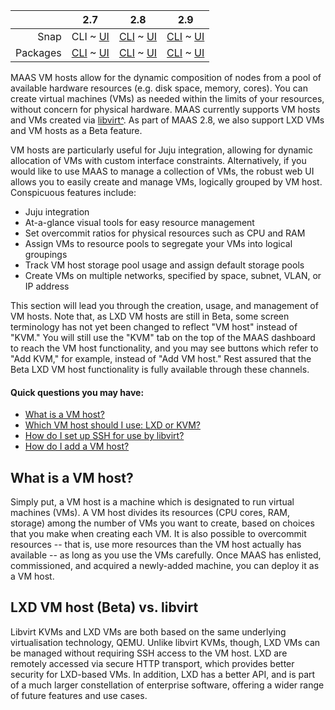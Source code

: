 <!-- deb-2-7-cli
||2.7|2.8|2.9|
|-----:|:-----:|:-----:|:-----:|
|Snap|[CLI](/t/vm-hosting-snap-2-7-cli/2742) ~ [UI](/t/vm-hosting-snap-2-7-ui/2743)|[CLI](/t/vm-hosting-snap-2-8-cli/2744) ~ [UI](/t/vm-hosting-snap-2-8-ui/2745)|[CLI](/t/vm-hosting-snap-2-9-cli/2746) ~ [UI](/t/vm-hosting-snap-2-9-ui/2747)|
|Packages|CLI ~ [UI](/t/vm-hosting-deb-2-7-ui/2749)|[CLI](/t/vm-hosting-deb-2-8-cli/2750) ~ [UI](/t/vm-hosting-deb-2-8-ui/2751)|[CLI](/t/vm-hosting-deb-2-9-cli/2752) ~ [UI](/t/vm-hosting-deb-2-9-ui/2753)|
 deb-2-7-cli -->

<!-- deb-2-7-ui
||2.7|2.8|2.9|
|-----:|:-----:|:-----:|:-----:|
|Snap|[CLI](/t/vm-hosting-snap-2-7-cli/2742) ~ [UI](/t/vm-hosting-snap-2-7-ui/2743)|[CLI](/t/vm-hosting-snap-2-8-cli/2744) ~ [UI](/t/vm-hosting-snap-2-8-ui/2745)|[CLI](/t/vm-hosting-snap-2-9-cli/2746) ~ [UI](/t/vm-hosting-snap-2-9-ui/2747)|
|Packages|[CLI](/t/vm-hosting-deb-2-7-cli/2748) ~ UI|[CLI](/t/vm-hosting-deb-2-8-cli/2750) ~ [UI](/t/vm-hosting-deb-2-8-ui/2751)|[CLI](/t/vm-hosting-deb-2-9-cli/2752) ~ [UI](/t/vm-hosting-deb-2-9-ui/2753)|
 deb-2-7-ui -->

<!-- deb-2-8-cli
||2.7|2.8|2.9|
|-----:|:-----:|:-----:|:-----:|
|Snap|[CLI](/t/vm-hosting-snap-2-7-cli/2742) ~ [UI](/t/vm-hosting-snap-2-7-ui/2743)|[CLI](/t/vm-hosting-snap-2-8-cli/2744) ~ [UI](/t/vm-hosting-snap-2-8-ui/2745)|[CLI](/t/vm-hosting-snap-2-9-cli/2746) ~ [UI](/t/vm-hosting-snap-2-9-ui/2747)|
|Packages|[CLI](/t/vm-hosting-deb-2-7-cli/2748) ~ [UI](/t/vm-hosting-deb-2-7-ui/2749)|CLI ~ [UI](/t/vm-hosting-deb-2-8-ui/2751)|[CLI](/t/vm-hosting-deb-2-9-cli/2752) ~ [UI](/t/vm-hosting-deb-2-9-ui/2753)|
 deb-2-8-cli -->

<!-- deb-2-8-ui
||2.7|2.8|2.9|
|-----:|:-----:|:-----:|:-----:|
|Snap|[CLI](/t/vm-hosting-snap-2-7-cli/2742) ~ [UI](/t/vm-hosting-snap-2-7-ui/2743)|[CLI](/t/vm-hosting-snap-2-8-cli/2744) ~ [UI](/t/vm-hosting-snap-2-8-ui/2745)|[CLI](/t/vm-hosting-snap-2-9-cli/2746) ~ [UI](/t/vm-hosting-snap-2-9-ui/2747)|
|Packages|[CLI](/t/vm-hosting-deb-2-7-cli/2748) ~ [UI](/t/vm-hosting-deb-2-7-ui/2749)|[CLI](/t/vm-hosting-deb-2-8-cli/2750) ~ UI|[CLI](/t/vm-hosting-deb-2-9-cli/2752) ~ [UI](/t/vm-hosting-deb-2-9-ui/2753)|
 deb-2-8-ui -->

<!-- deb-2-9-cli
||2.7|2.8|2.9|
|-----:|:-----:|:-----:|:-----:|
|Snap|[CLI](/t/vm-hosting-snap-2-7-cli/2742) ~ [UI](/t/vm-hosting-snap-2-7-ui/2743)|[CLI](/t/vm-hosting-snap-2-8-cli/2744) ~ [UI](/t/vm-hosting-snap-2-8-ui/2745)|[CLI](/t/vm-hosting-snap-2-9-cli/2746) ~ [UI](/t/vm-hosting-snap-2-9-ui/2747)|
|Packages|[CLI](/t/vm-hosting-deb-2-7-cli/2748) ~ [UI](/t/vm-hosting-deb-2-7-ui/2749)|[CLI](/t/vm-hosting-deb-2-8-cli/2750) ~ [UI](/t/vm-hosting-deb-2-8-ui/2751)|CLI ~ [UI](/t/vm-hosting-deb-2-9-ui/2753)|
 deb-2-9-cli -->

<!-- deb-2-9-ui
||2.7|2.8|2.9|
|-----:|:-----:|:-----:|:-----:|
|Snap|[CLI](/t/vm-hosting-snap-2-7-cli/2742) ~ [UI](/t/vm-hosting-snap-2-7-ui/2743)|[CLI](/t/vm-hosting-snap-2-8-cli/2744) ~ [UI](/t/vm-hosting-snap-2-8-ui/2745)|[CLI](/t/vm-hosting-snap-2-9-cli/2746) ~ [UI](/t/vm-hosting-snap-2-9-ui/2747)|
|Packages|[CLI](/t/vm-hosting-deb-2-7-cli/2748) ~ [UI](/t/vm-hosting-deb-2-7-ui/2749)|[CLI](/t/vm-hosting-deb-2-8-cli/2750) ~ [UI](/t/vm-hosting-deb-2-8-ui/2751)|[CLI](/t/vm-hosting-deb-2-9-cli/2752) ~ UI|
 deb-2-9-ui -->

||2.7|2.8|2.9|
|-----:|:-----:|:-----:|:-----:|
|Snap|CLI ~ [UI](/t/vm-hosting-snap-2-7-ui/2743)|[CLI](/t/vm-hosting-snap-2-8-cli/2744) ~ [UI](/t/vm-hosting-snap-2-8-ui/2745)|[CLI](/t/vm-hosting-snap-2-9-cli/2746) ~ [UI](/t/vm-hosting-snap-2-9-ui/2747)|
|Packages|[CLI](/t/vm-hosting-deb-2-7-cli/2748) ~ [UI](/t/vm-hosting-deb-2-7-ui/2749)|[CLI](/t/vm-hosting-deb-2-8-cli/2750) ~ [UI](/t/vm-hosting-deb-2-8-ui/2751)|[CLI](/t/vm-hosting-deb-2-9-cli/2752) ~ [UI](/t/vm-hosting-deb-2-9-ui/2753)|

<!-- snap-2-7-ui
||2.7|2.8|2.9|
|-----:|:-----:|:-----:|:-----:|
|Snap|[CLI](/t/vm-hosting-snap-2-7-cli/2742) ~ UI|[CLI](/t/vm-hosting-snap-2-8-cli/2744) ~ [UI](/t/vm-hosting-snap-2-8-ui/2745)|[CLI](/t/vm-hosting-snap-2-9-cli/2746) ~ [UI](/t/vm-hosting-snap-2-9-ui/2747)|
|Packages|[CLI](/t/vm-hosting-deb-2-7-cli/2748) ~ [UI](/t/vm-hosting-deb-2-7-ui/2749)|[CLI](/t/vm-hosting-deb-2-8-cli/2750) ~ [UI](/t/vm-hosting-deb-2-8-ui/2751)|[CLI](/t/vm-hosting-deb-2-9-cli/2752) ~ [UI](/t/vm-hosting-deb-2-9-ui/2753)|
 snap-2-7-ui -->

<!-- snap-2-8-cli
||2.7|2.8|2.9|
|-----:|:-----:|:-----:|:-----:|
|Snap|[CLI](/t/vm-hosting-snap-2-7-cli/2742) ~ [UI](/t/vm-hosting-snap-2-7-ui/2743)|CLI ~ [UI](/t/vm-hosting-snap-2-8-ui/2745)|[CLI](/t/vm-hosting-snap-2-9-cli/2746) ~ [UI](/t/vm-hosting-snap-2-9-ui/2747)|
|Packages|[CLI](/t/vm-hosting-deb-2-7-cli/2748) ~ [UI](/t/vm-hosting-deb-2-7-ui/2749)|[CLI](/t/vm-hosting-deb-2-8-cli/2750) ~ [UI](/t/vm-hosting-deb-2-8-ui/2751)|[CLI](/t/vm-hosting-deb-2-9-cli/2752) ~ [UI](/t/vm-hosting-deb-2-9-ui/2753)|
 snap-2-8-cli -->

<!-- snap-2-8-ui
||2.7|2.8|2.9|
|-----:|:-----:|:-----:|:-----:|
|Snap|[CLI](/t/vm-hosting-snap-2-7-cli/2742) ~ [UI](/t/vm-hosting-snap-2-7-ui/2743)|[CLI](/t/vm-hosting-snap-2-8-cli/2744) ~ UI|[CLI](/t/vm-hosting-snap-2-9-cli/2746) ~ [UI](/t/vm-hosting-snap-2-9-ui/2747)|
|Packages|[CLI](/t/vm-hosting-deb-2-7-cli/2748) ~ [UI](/t/vm-hosting-deb-2-7-ui/2749)|[CLI](/t/vm-hosting-deb-2-8-cli/2750) ~ [UI](/t/vm-hosting-deb-2-8-ui/2751)|[CLI](/t/vm-hosting-deb-2-9-cli/2752) ~ [UI](/t/vm-hosting-deb-2-9-ui/2753)|
 snap-2-8-ui -->

<!-- snap-2-9-cli
||2.7|2.8|2.9|
|-----:|:-----:|:-----:|:-----:|
|Snap|[CLI](/t/vm-hosting-snap-2-7-cli/2742) ~ [UI](/t/vm-hosting-snap-2-7-ui/2743)|[CLI](/t/vm-hosting-snap-2-8-cli/2744) ~ [UI](/t/vm-hosting-snap-2-8-ui/2745)|CLI ~ [UI](/t/vm-hosting-snap-2-9-ui/2747)|
|Packages|[CLI](/t/vm-hosting-deb-2-7-cli/2748) ~ [UI](/t/vm-hosting-deb-2-7-ui/2749)|[CLI](/t/vm-hosting-deb-2-8-cli/2750) ~ [UI](/t/vm-hosting-deb-2-8-ui/2751)|[CLI](/t/vm-hosting-deb-2-9-cli/2752) ~ [UI](/t/vm-hosting-deb-2-9-ui/2753)|
 snap-2-9-cli -->

<!-- snap-2-9-ui
||2.7|2.8|2.9|
|-----:|:-----:|:-----:|:-----:|
|Snap|[CLI](/t/vm-hosting-snap-2-7-cli/2742) ~ [UI](/t/vm-hosting-snap-2-7-ui/2743)|[CLI](/t/vm-hosting-snap-2-8-cli/2744) ~ [UI](/t/vm-hosting-snap-2-8-ui/2745)|[CLI](/t/vm-hosting-snap-2-9-cli/2746) ~ UI|
|Packages|[CLI](/t/vm-hosting-deb-2-7-cli/2748) ~ [UI](/t/vm-hosting-deb-2-7-ui/2749)|[CLI](/t/vm-hosting-deb-2-8-cli/2750) ~ [UI](/t/vm-hosting-deb-2-8-ui/2751)|[CLI](/t/vm-hosting-deb-2-9-cli/2752) ~ [UI](/t/vm-hosting-deb-2-9-ui/2753)|
 snap-2-9-ui -->

MAAS VM hosts allow for the dynamic composition of nodes from a pool of available hardware resources (e.g. disk space, memory, cores).  You can create virtual machines (VMs) as needed within the limits of your resources, without concern for physical hardware.  MAAS currently supports VM hosts and VMs created via [libvirt^](https://ubuntu.com/server/docs/virtualization-libvirt).  As part of MAAS 2.8, we also support LXD VMs and VM hosts as a Beta feature.

VM hosts are particularly useful for Juju integration, allowing for dynamic allocation of VMs with custom interface constraints. Alternatively, if you would like to use MAAS to manage a collection of VMs, the robust web UI allows you to easily create and manage VMs, logically grouped by VM host.  Conspicuous features include:

-   Juju integration
-   At-a-glance visual tools for easy resource management
-   Set overcommit ratios for physical resources such as CPU and RAM
-   Assign VMs to resource pools to segregate your VMs into logical groupings
-   Track VM host storage pool usage and assign default storage pools
-   Create VMs on multiple networks, specified by space, subnet, VLAN, or IP address

This section will lead you through the creation, usage, and management of VM hosts.  Note that, as LXD VM hosts are still in Beta, some screen terminology has not yet been changed to reflect "VM host" instead of "KVM."  You will still use the "KVM" tab on the top of the MAAS dashboard to reach the VM host functionality, and you may see buttons which refer to "Add KVM," for example, instead of "Add VM host."  Rest assured that the Beta LXD VM host functionality is fully available through these channels.

#### Quick questions you may have:

<!-- deb-2-7-cli
* [What is a VM host?](#heading--what-is-a-vm-host)
* [Which VM host should I use: LXD or KVM?](#heading--choosing-vm-host-type)
* [How do I set up SSH for use by libvirt?](/t/vm-host-networking/3216#heading--set-up-ssh)
* [How do I add a VM host?](/t/adding-a-vm-host/2292)
 deb-2-7-cli -->

<!-- deb-2-7-ui
* [What is a VM host?](#heading--what-is-a-vm-host)
* [Which VM host should I use: LXD or KVM?](#heading--choosing-vm-host-type)
* [How do I set up SSH for use by libvirt?](/t/vm-host-networking/3217#heading--set-up-ssh)
* [How do I add a VM host?](/t/adding-a-vm-host/2293)
 deb-2-7-ui -->

<!-- deb-2-8-cli
* [What is a VM host?](#heading--what-is-a-vm-host)
* [Which VM host should I use: LXD or KVM?](#heading--choosing-vm-host-type)
* [How do I set up SSH for use by libvirt?](/t/vm-host-networking/3218#heading--set-up-ssh)
* [How do I add a VM host?](/t/adding-a-vm-host/2294)
 deb-2-8-cli -->

<!-- deb-2-8-ui
* [What is a VM host?](#heading--what-is-a-vm-host)
* [Which VM host should I use: LXD or KVM?](#heading--choosing-vm-host-type)
* [How do I set up SSH for use by libvirt?](/t/vm-host-networking/3219#heading--set-up-ssh)
* [How do I add a VM host?](/t/adding-a-vm-host/2295)
 deb-2-8-ui -->

<!-- deb-2-9-cli
* [What is a VM host?](#heading--what-is-a-vm-host)
* [Which VM host should I use: LXD or KVM?](#heading--choosing-vm-host-type)
* [How do I set up SSH for use by libvirt?](/t/vm-host-networking/3220#heading--set-up-ssh)
* [How do I add a VM host?](/t/adding-a-vm-host/2296)
 deb-2-9-cli -->

<!-- deb-2-9-ui
* [What is a VM host?](#heading--what-is-a-vm-host)
* [Which VM host should I use: LXD or KVM?](#heading--choosing-vm-host-type)
* [How do I set up SSH for use by libvirt?](/t/vm-host-networking/3221#heading--set-up-ssh)
* [How do I add a VM host?](/t/adding-a-vm-host/2297)
 deb-2-9-ui -->

* [What is a VM host?](#heading--what-is-a-vm-host)
* [Which VM host should I use: LXD or KVM?](#heading--choosing-vm-host-type)
* [How do I set up SSH for use by libvirt?](/t/vm-host-networking/3210#heading--set-up-ssh)
* [How do I add a VM host?](/t/adding-a-vm-host/2286)

<!-- snap-2-7-ui
* [What is a VM host?](#heading--what-is-a-vm-host)
* [Which VM host should I use: LXD or KVM?](#heading--choosing-vm-host-type)
* [How do I set up SSH for use by libvirt?](/t/vm-host-networking/3211#heading--set-up-ssh)
* [How do I add a VM host?](/t/adding-a-vm-host/2287)
 snap-2-7-ui -->

<!-- snap-2-8-cli
* [What is a VM host?](#heading--what-is-a-vm-host)
* [Which VM host should I use: LXD or KVM?](#heading--choosing-vm-host-type)
* [How do I set up SSH for use by libvirt?](/t/vm-host-networking/3212#heading--set-up-ssh)
* [How do I add a VM host?](/t/adding-a-vm-host/2288)
 snap-2-8-cli -->

<!-- snap-2-8-ui
* [What is a VM host?](#heading--what-is-a-vm-host)
* [Which VM host should I use: LXD or KVM?](#heading--choosing-vm-host-type)
* [How do I set up SSH for use by libvirt?](/t/vm-host-networking/3213#heading--set-up-ssh)
* [How do I add a VM host?](/t/adding-a-vm-host/2289)
 snap-2-8-ui -->

<!-- snap-2-9-cli
* [What is a VM host?](#heading--what-is-a-vm-host)
* [Which VM host should I use: LXD or KVM?](#heading--choosing-vm-host-type)
* [Tell me about VMs and NUMA.](#heading--vnuma)
* [How do I set up SSH for use by libvirt?](/t/vm-host-networking/3214#heading--set-up-ssh)
* [How do I add a VM host?](/t/adding-a-vm-host/2290)
 snap-2-9-cli -->

<!-- snap-2-9-ui
* [What is a VM host?](#heading--what-is-a-vm-host)
* [Which VM host should I use: LXD or KVM?](#heading--choosing-vm-host-type)
* [Tell me about VMs and NUMA.](#heading--vnuma)
* [How do I set up SSH for use by libvirt?](/t/vm-host-networking/3215#heading--set-up-ssh)
* [How do I add a VM host?](/t/adding-a-vm-host/2291)
 snap-2-9-ui -->

<h2 id="heading--what-is-a-vm-host">What is a VM host?</h2>

Simply put, a VM host is a machine which is designated to run virtual machines (VMs).  A VM host divides its resources (CPU cores, RAM, storage) among the number of VMs you want to create, based on choices that you make when creating each VM.  It is also possible to overcommit resources -- that is, use more resources than the VM host actually has available -- as long as you use the VMs carefully. Once MAAS has enlisted, commissioned, and acquired a newly-added machine, you can deploy it as a VM host.

<h2 id="heading--choosing-vm-host-type">LXD VM host  (Beta) vs. libvirt</h2>

Libvirt KVMs and LXD VMs are both based on the same underlying virtualisation technology, QEMU.  Unlike libvirt KVMs, though, LXD VMs can be managed without requiring SSH access to the VM host. LXD are remotely accessed via secure HTTP transport, which provides better security for LXD-based VMs.  In addition, LXD has a better API, and is part of a much larger constellation of enterprise software, offering a wider range of future features and use cases.

<!-- snap-2-9-ui snap-2-9-cli deb-2-9-ui deb-2-9-cli

<h2 id="heading--vnuma">VMs and NUMA</h2>

MAAS provides extensive optimization tools for using NUMA with virtual machines.  MAAS allows you to see how many VMs are allocated to each NUMA node, along with the allocations of cores, storage, and memory.  You can quickly spot a VM running in multiple NUMA nodes by reviewing pinning and allocations.  You can also tell which VMs are currently running.

In addition, you can get a bird's-eye view of network configuration:

* You can see which VM NIC/bond is connected to which NUMA node.
* You can tell when a NIC is connected to a different NUMA node.
* You can tell if one of multiple NICs is not in the correct node.
* You can confirm the subnet and space connecting to a VM.
* You can confirm that a VM has the desired network properties, such as latency and throughput.
* You can identify NICs that support SR-IOV and tell how many VFs are available.

Finally, MAAS also shows hugepages information (if they are in use) and prevents overcommit when using them.  Hugepages essentially allow large pages of continuous memory associated with the core.  This obviously reduces the number of times a core has to access memory, but because the core must swap entire hugepages, optimizing usage of them can be complex. MAAS helps you create these optimizations by giving you a discrete view of hugepages associated with your VM, helping you decide whether you need to use them or not.
snap-2-9-ui snap-2-9-cli deb-2-9-ui deb-2-9-cli -->